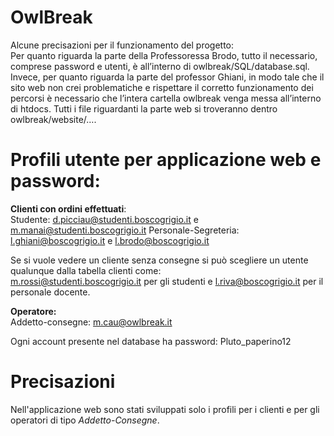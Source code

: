 # OwlBreak
Alcune precisazioni per il funzionamento del progetto:\
Per quanto riguarda la parte della Professoressa Brodo, tutto il necessario, comprese password e utenti, è all’interno di owlbreak/SQL/database.sql. \
Invece, per quanto riguarda la parte del professor Ghiani, in modo tale che il sito web non crei problematiche e rispettare il corretto funzionamento dei percorsi è necessario che l’intera cartella owlbreak venga messa all’interno di htdocs.
Tutti i file riguardanti la parte web si troveranno dentro owlbreak/website/….

# Profili utente per applicazione web e password:
**Clienti con ordini effettuati**:  
Studente: d.picciau@studenti.boscogrigio.it e m.manai@studenti.boscogrigio.it
Personale-Segreteria: l.ghiani@boscogrigio.it e l.brodo@boscogrigio.it  

Se si vuole vedere un cliente senza consegne si può scegliere un utente qualunque dalla tabella clienti come:   
m.rossi@studenti.boscogrigio.it per gli studenti e l.riva@boscogrigio.it per il personale docente.

**Operatore:**   
Addetto-consegne: m.cau@owlbreak.it  
  
Ogni account presente nel database ha password: Pluto_paperino12

# Precisazioni
Nell'applicazione web sono stati sviluppati solo i profili per i clienti e per gli operatori di tipo *Addetto-Consegne*. 

